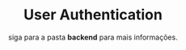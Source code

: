 <h1 align="center">User Authentication</h1>
<p align="center">siga para a pasta <strong>backend</strong> para mais informações.</p>
